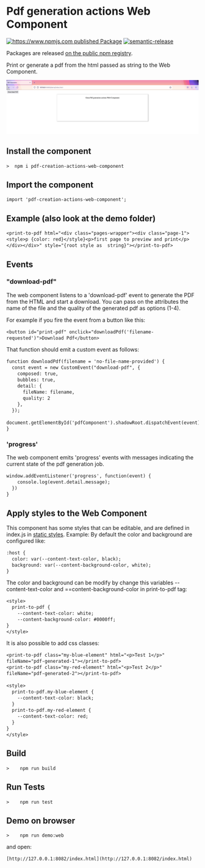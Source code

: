 # Pdf generation actions Web Component

[![https://www.npmjs.com published Package](https://github.com/TIGNUM/pdf-generation-actions-web-component/actions/workflows/release-package.yml/badge.svg)](https://github.com/TIGNUM/pdf-generation-actions-web-component/actions/workflows/release-package.yml) [![semantic-release](https://img.shields.io/badge/%20%20%F0%9F%93%A6%F0%9F%9A%80-semantic--release-e10079.svg)](https://github.com/semantic-release/semantic-release)

Packages are released [on the public npm registry](https://www.npmjs.com/package/pdf-creation-actions-web-component).

Print or generate a pdf from the html passed as string to the Web Component.

![Image of the Web Component](./demo/screenshot-component.png)

## Install the component

```
>  npm i pdf-creation-actions-web-component
```

## Import the component

```
import 'pdf-creation-actions-web-component';
```

## Example (also look at the demo folder)

```
<print-to-pdf html="<div class="pages-wrapper"><div class="page-1"><style>p {color: red}</style}<p>first page to preview and print</p></div></div>" style="{root style as  string}"></print-to-pdf>
```

## Events

### "download-pdf"

The web component listens to a 'download-pdf' event to generate the PDF
from the HTML and start a download. You can pass on the attributes the
name of the file and the quality of the generated pdf as options (1-4).

For example if you fire the event from a button like this:

```
<button id="print-pdf" onclick="downloadPdf('filename-requested')">Download Pdf</button>
```

That function should emit a custom event as follows:

```
function downloadPdf(filename = 'no-file-name-provided') {
  const event = new CustomEvent("download-pdf", {
    composed: true,
    bubbles: true,
    detail: {
      fileName: filename,
      quality: 2
    },
  });
  document.getElementById('pdfComponent').shadowRoot.dispatchEvent(event);
}
```

### 'progress'

The web component emits 'progress' events with messages indicating the
current state of the pdf generation job.

```
window.addEventListener('progress', function(event) {
    console.log(event.detail.message);
  })
}
```

## Apply styles to the Web Component

This component has some styles that can be editable, and are defined in index.js in [static styles](https://github.com/TIGNUM/pdf-generation-actions-web-component/blob/main/index.js).
Example: By default the color and background are configured like:

    :host {
      color: var(--content-text-color, black);
      background: var(--content-background-color, white);
    }

The color and background can be modify by change this variables --content-text-color and ==content-background-color in print-to-pdf tag:

```
<style>
  print-to-pdf {
    --content-text-color: white;
    --content-background-color: #0000ff;
}
</style>
```

It is also possible to add css classes:

```
<print-to-pdf class="my-blue-element" html="<p>Test 1</p>" fileName="pdf-generated-1"></print-to-pdf>
<print-to-pdf class="my-red-element" html="<p>Test 2</p>" fileName="pdf-generated-2"></print-to-pdf>

<style>
  print-to-pdf.my-blue-element {
    --content-text-color: black;
  }
  print-to-pdf.my-red-element {
    --content-text-color: red;
  }
}
</style>
```

## Build

```
>    npm run build
```

## Run Tests

```
>    npm run test  
```

## Demo on browser

```
>    npm run demo:web
```

and open:

    [http://127.0.0.1:8082/index.html](http://127.0.0.1:8082/index.html)

